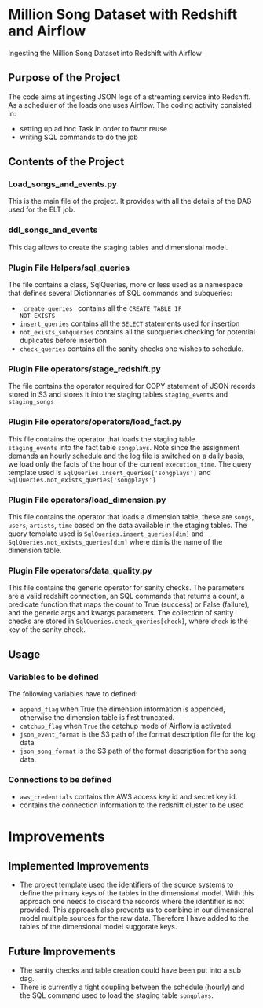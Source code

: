 # Million Song Dataset with Redshift and Airflow
Ingesting the Million Song Dataset into Redshift with Airflow

## Purpose of the Project
The code aims at ingesting JSON logs of a streaming service into Redshift. As a scheduler of the loads one uses Airflow.
The coding activity consisted in:
- setting up ad hoc Task in order to favor reuse
- writing SQL commands to do the job

## Contents of the Project

### Load_songs_and_events.py
This is the main file of the project. It provides with all the details of the DAG used for the ELT job.

### ddl_songs_and_events
This dag allows to create the staging tables and dimensional model.

### Plugin File Helpers/sql_queries
The file contains a class, SqlQueries, more or less used as a namespace that defines several Dictionnaries of SQL commands and subqueries:

* <code> create_queries </code> contains all the <code>CREATE TABLE IF NOT EXISTS</code>
* <code>insert_queries</code> contains all the <code>SELECT</code> statements used for insertion
* <code>not_exists_subqueries</code> contains all the subqueries checking for potential duplicates before insertion
* <code>check_queries</code> contains all the sanity checks one wishes to schedule.
  
### Plugin File operators/stage_redshift.py
The file contains the operator required for COPY statement of JSON records stored in S3 and stores it into the staging tables <code>staging_events</code> and <code>staging_songs</code>

### Plugin File operators/operators/load_fact.py
This file contains the operator that loads the staging table <code> staging_events</code> into the fact table <code>songplays</code>. Note since the assignment demands an hourly schedule and the log file is switched on a daily basis, we load only the facts of the hour of the current <code>execution_time</code>.
The query template used is <code>SqlQueries.insert_queries['songplays']</code> and <code>SqlQueries.not_exists_queries['songplays']</code>

### Plugin File operators/load_dimension.py
This file contains the operator that loads a dimension table, these are <code>songs</code>, <code>users</code>, <code>artists</code>, <code>time</code> based on the data available in the staging tables.
The query template used is <code>SqlQueries.insert_queries[dim]</code> and <code>SqlQueries.not_exists_queries[dim]</code> where <code>dim</code> is the name of the dimension table.

### Plugin File operators/data_quality.py
This file contains the generic operator for sanity checks. The parameters are a valid redshift connection, an SQL commands that returns a count, a predicate function that maps the count to True (success) or False (failure), and the generic args and kwargs parameters.
The collection of sanity checks are stored in <code>SqlQueries.check_queries[check]</code>, where <code>check</code> is the key of the sanity check.

## Usage

### Variables to be defined
The following variables have to defined:
* <code>append_flag</code> when True the dimension information is appended, otherwise the dimension table is first truncated.
* <code>catchup_flag</code> when <code>True</code> the catchup mode of Airflow is activated.
* <code>json_event_format</code> is the S3 path of the format description file for the log data
* <code>json_song_format</code> is the S3 path of the format description for the song data.

### Connections to be defined
* <code>aws_credentials</code> contains the AWS access key id and secret key id.
* <redshift> contains the connection information to the redshift cluster to be used
  
  
# Improvements
## Implemented Improvements
* The project template used the identifiers of the source systems to define the primary keys of the tables in the dimensional model. With this approach one needs to discard the records where the identifier is not provided. This approach also prevents us to combine in our dimensional model multiple sources for the raw data. Therefore I have added to the tables of the dimensional model suggorate keys.

## Future Improvements
* The sanity checks and table creation could have been put into a sub dag.
* There is currently a tight coupling between the schedule (hourly) and the SQL command used to load the staging table <code>songplays</code>. 

